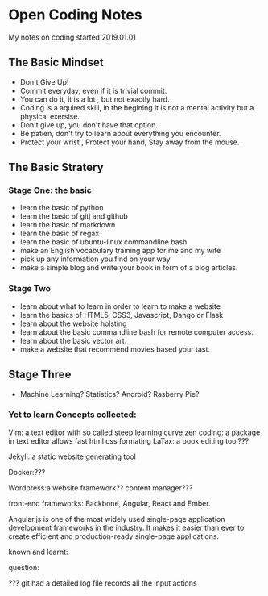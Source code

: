 # Open Coding Notes
My notes on coding
started 2019.01.01

## The Basic Mindset
* Don't Give Up!
* Commit everyday, even if it is trivial commit.
* You can do it, it is a lot , but not exactly hard.
* Coding is a aquired skill, in the begining it is not a mental activity but a physical exersise.
* Don't give up, you don't have that option.
* Be patien, don't try to learn about everything you encounter.
* Protect your wrist , Protect your hand, Stay away from the mouse.


## The Basic Stratery

### Stage One: the basic
* learn the basic of python
* learn the basic of gitj and github
* learn the basic of markdown
* learn the basic of regax
* learn the basic of ubuntu-linux commandline bash
* make an English vocabulary training app for me and my wife
* pick up any information you find on your way
* make a simple blog and write your book in form of a blog articles.


### Stage Two 
* learn about what to learn in order to learn to make a website
* learn the basics of HTML5, CSS3, Javascript, Dango or Flask
* learn about the website holsting
* learn about the basic commandline bash for remote computer access.
* learn about the basic vector art.
* make a website that recommend movies based your tast.

## Stage Three
* Machine Learning? Statistics? Android? Rasberry Pie?



### Yet to learn Concepts collected:

Vim: a text editor with so called steep learning curve
zen coding: a package in text editor allows fast html css formating
LaTax: a book editing tool???

Jekyll: a static website generating tool

Docker:???

Wordpress:a website  framework?? content manager???

front-end frameworks: Backbone, Angular, React and Ember.

Angular.js is one of the most widely used single-page application development frameworks in the industry. It makes it easier than ever to create efficient and production-ready single-page applications.

known and learnt:



question:

??? git had a detailed log file records all the input actions

 